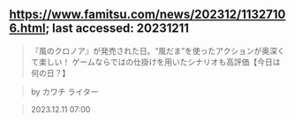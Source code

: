 ## https://www.famitsu.com/news/202312/11327106.html; last accessed: 20231211

> 『風のクロノア』が発売された日。“風だま”を使ったアクションが奥深くて楽しい！ ゲームならではの仕掛けを用いたシナリオも高評価【今日は何の日？】

> by カワチ ライター

> 2023.12.11 07:00
